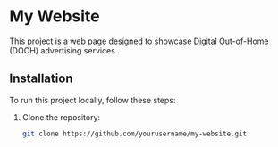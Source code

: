 # My Website

This project is a web page designed to showcase Digital Out-of-Home (DOOH) advertising services.

## Installation

To run this project locally, follow these steps:

1. Clone the repository:
   ```bash
   git clone https://github.com/yourusername/my-website.git
